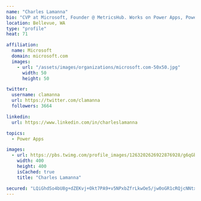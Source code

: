 ```yaml
---
name: "Charles Lamanna"
bio: "CVP at Microsoft, Founder @ MetricsHub. Works on Power Apps, Power Automate, Power Virtual Agent, Common Data Service and Dynamics 365."
location: Bellevue, WA
type: "profile"
heat: 71

affiliation:
  name: Microsoft
  domain: microsoft.com
  images:
    - url: "/assets/images/organizations/microsoft.com-50x50.jpg"
      width: 50
      height: 50

twitter:
  username: clamanna
  url: https://twitter.com/clamanna
  followers: 3664

linkedin:
  url: https://www.linkedin.com/in/charleslamanna

topics:
  - Power Apps

images:
  - url: https://pbs.twimg.com/profile_images/1263202626922876928/g6qGbHZ-_400x400.jpg
    width: 400
    height: 400
    isCached: true
    title: "Charles Lamanna"

secured: "LQiGhdSo4bU8g+dZEKvj+Okt7PA9+v5NPxbZfrLkwOe5/jw0oGR1cRQjcNNtxwOAoBMMP4sTRXAgfLUzZPCUTLnPEvXY+iFufXqdtsf/XKeYBa9lTRsc3GFBafeE4+n3+skenMZpMEkZab9dIVYUozaNu2Otu+F1j/RUHKZYlEXC5D1qoRKFjYz6D2+O8BNrRJa3NAbhJAXeJkgXU71QJXX6989A7lnAQdcgAxQ70DHPKnOmXOpYXmjwKkBe0BYP+1bXYTNW508iK00vGSvwm12itT5KcIXSBMYEeBhzPtVdZlCqDtwksuDHlkj9muE7iFHHXhVUMxb9218c6lluHvP8Su1nyU5XdGGVEiaMxezY48jrLiiHM3MNqOeyHzLHAYAHAK82k4AhmUQWQI4+lC1LhxYiG6agc9sj/pPRvbY=;Bwds4FTr8MxhjdohX+7Rew=="
---
```


